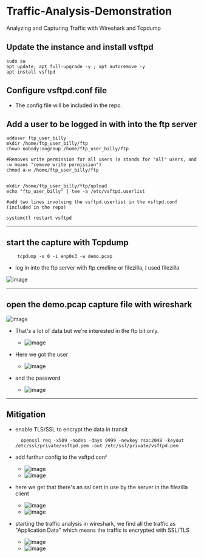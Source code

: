 # Traffic-Analysis-Demonstration
Analyzing and Capturing Traffic with Wireshark and Tcpdump


## Update the instance and install vsftpd
    sudo su
    apt update; apt full-upgrade -y ; apt autoremove -y
    apt install vsftpd

## Configure vsftpd.conf file

  - The config file will be included in the repo.

## Add a user to be logged in with into the ftp server

    adduser ftp_user_billy
    mkdir /home/ftp_user_billy/ftp
    chown nobody:nogroup /home/ftp_user_billy/ftp
    
    #Removes write permission for all users (a stands for "all" users, and -w means "remove write permission")
    chmod a-w /home/ftp_user_billy/ftp
    
    
    mkdir /home/ftp_user_billy/ftp/upload
    echo "ftp_user_billy" | tee -a /etc/vsftpd.userlist
    
    #add two lines involving the vsftpd.userlist in the vsftpd.conf (included in the repo)
    
    systemctl restart vsftpd
---------------------------------------------------------------------------

## start the capture with Tcpdump

        tcpdump -s 0 -i enp0s3 -w demo.pcap

 - log in into the ftp server with ftp cmdline or filezilla, I used filezilla

 ![image](https://github.com/user-attachments/assets/8269c46d-9da5-4b99-9fd5-0bf8ca9d8e69)

---------------------------------------------------------------------------

## open the demo.pcap capture file with wireshark


![image](https://github.com/user-attachments/assets/b127e4c9-9d26-4423-9a9d-473779e1cb82)

- That's a lot of data but we're interested in the ftp bit only.

    - ![image](https://github.com/user-attachments/assets/49f7dd8c-b7d1-4c96-b3ba-98d587b16bf5)

- Here we got the user

    - ![image](https://github.com/user-attachments/assets/c19c9286-20e4-4df5-85fd-c00e1f54cfe2)

- and the password

    - ![image](https://github.com/user-attachments/assets/1ac4487e-b07f-45ff-83e5-11be603c0d46)

---------------------------------------------------------------------------

## Mitigation

- enable TLS/SSL to encrypt the data in transit

        openssl req -x509 -nodes -days 9999 -newkey rsa:2048 -keyout /etc/ssl/private/vsftpd.pem -out /etc/ssl/private/vsftpd.pem

- add furthur config to the vsftpd.conf

    - ![image](https://github.com/user-attachments/assets/49489744-1f86-49f0-8904-68bdd4965afa)
    - ![image](https://github.com/user-attachments/assets/ce17eb22-5322-43a0-97f4-58b101d99728)

- here we get that there's an ssl cert in use by the server in the filezilla client

    - ![image](https://github.com/user-attachments/assets/e233aa7e-a976-4e0e-8b34-ba0b1af62f66)
    - ![image](https://github.com/user-attachments/assets/e32decca-69ba-49de-a236-fc0b145620a2)

- starting the traffic analysis in wireshark, we find all the traffic as "Application Data" which means the traffic is encrypted with SSL/TLS

    - ![image](https://github.com/user-attachments/assets/9fcde26b-4163-4e7a-83af-4038960cbe9a)
    - ![image](https://github.com/user-attachments/assets/0f24cc1d-381a-46f2-96f4-7f5e54e19e28)



